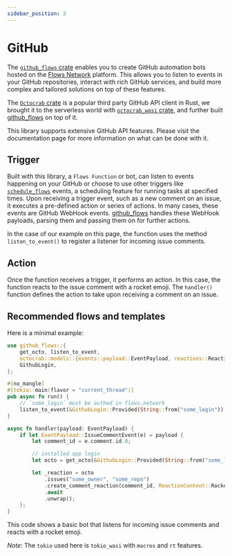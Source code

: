 ```yaml
---
sidebar_position: 3
---
```

# GitHub 

The [`github_flows` crate](https://docs.rs/github_flows) enables you to create GitHub automation bots hosted on the [Flows Network](https://flows.network/) platform. This allows you to listen to events in your GitHub repositories, interact with rich GitHub services, and build more complex and tailored solutions on top of these features.

The [`Octocrab` crate](https://docs.rs/octocrab) is a popular third party GitHub API client in Rust, we brought it to the serverless world with [`octocrab_wasi` crate](https://docs.rs/octocrab_wasi), and further built [github_flows](https://docs.rs/github_flows) on top of it.

This library supports extensive GitHub API features. Please visit the documentation page for more information on what can be done with it.


## Trigger

Built with this library, a `Flows Function` or bot, can listen to events happening on your GitHub or choose to use other triggers like [`schedule_flows`](https://docs.rs/schedule_flows) events, a scheduling feature for running tasks at specified times. Upon receiving a trigger event, such as a new comment on an issue, it executes a pre-defined action or series of actions. In many cases, these events are GitHub WebHook events. [github_flows](https://docs.rs/github_flows) handles these WebHook payloads, parsing them and passing them on for further actions.

In the case of our example on this page, the function uses the method `listen_to_event()` to register a listener for incoming issue comments.


## Action

Once the function receives a trigger, it performs an action. In this case, the function reacts to the issue comment with a rocket emoji. The `handler()` function defines the action to take upon receiving a comment on an issue.


## Recommended flows and templates

Here is a minimal example:

```rust
use github_flows::{
    get_octo, listen_to_event,
    octocrab::models::{events::payload::EventPayload, reactions::ReactionContent},
    GithubLogin,
};

#[no_mangle]
#[tokio::main(flavor = "current_thread")]
pub async fn run() {
    // `some_login` must be authed in flows.network
    listen_to_event(&GithubLogin::Provided(String::from("some_login")), "some_owner", "some_repo", vec!["issue_comment"], handler).await;
}

async fn handler(payload: EventPayload) {
    if let EventPayload::IssueCommentEvent(e) = payload {
        let comment_id = e.comment.id.0;

        // installed app login
        let octo = get_octo(&GithubLogin::Provided(String::from("some_login")));

        let _reaction = octo
            .issues("some_owner", "some_repo")
            .create_comment_reaction(comment_id, ReactionContent::Rocket)
            .await
            .unwrap();
    };
}
```


This code shows a basic bot that listens for incoming issue comments and reacts with a rocket emoji.

*Note*: The `tokio` used here is `tokio_wasi` with `macros` and `rt` features.
